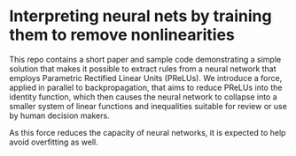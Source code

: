 
# Interpreting neural nets by training them to remove nonlinearities

This repo contains a short paper and sample code demonstrating
a simple solution that makes it possible to
extract rules from a neural network that employs Parametric Rectified Linear Units (PReLUs).
We introduce a force, applied in parallel to backpropagation, that
aims to reduce PReLUs into the identity function, which then causes
the neural network to collapse into a smaller system of linear functions and inequalities
suitable for review or use by human decision makers.

As this force reduces the capacity of neural networks, it is expected to help avoid overfitting as well.
